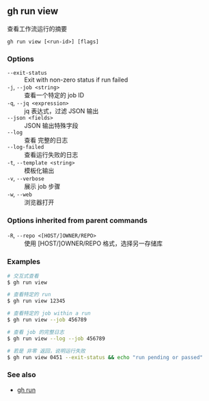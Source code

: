 ## gh run view

查看工作流运行的摘要

```
gh run view [<run-id>] [flags]
```

### Options

<dl class="flags">
	<dt><code>--exit-status</code></dt>
	<dd>Exit with non-zero status if run failed</dd>

<dt><code>-j</code>, <code>--job &lt;string&gt;</code></dt>
<dd>查看一个特定的 job ID</dd>

<dt><code>-q</code>, <code>--jq &lt;expression&gt;</code></dt>
<dd>jq 表达式，过滤 JSON 输出</dd>

<dt><code>--json &lt;fields&gt;</code></dt>
<dd>JSON 输出特殊字段</dd>

<dt><code>--log</code></dt>
<dd>查看 完整的日志</dd>

<dt><code>--log-failed</code></dt>
<dd>查看运行失败的日志</dd>

<dt><code>-t</code>, <code>--template &lt;string&gt;</code></dt>
<dd>模板化输出</dd>

<dt><code>-v</code>, <code>--verbose</code></dt>
<dd>展示 job 步骤</dd>

<dt><code>-w</code>, <code>--web</code></dt>
<dd>浏览器打开</dd>

</dl>

### Options inherited from parent commands

<dl class="flags">
	<dt><code>-R</code>, <code>--repo &lt;[HOST/]OWNER/REPO&gt;</code></dt>
	<dd>使用 [HOST/]OWNER/REPO 格式，选择另一存储库</dd>
</dl>

### Examples

```bash
# 交互式查看
$ gh run view

# 查看特定的 run
$ gh run view 12345

# 查看特定的 job within a run
$ gh run view --job 456789

# 查看 job 的完整日志
$ gh run view --log --job 456789

# 若是 非零 返回，说明运行失败
$ gh run view 0451 --exit-status && echo "run pending or passed"
```

### See also

- [gh run](./gh_run.zh.md)
